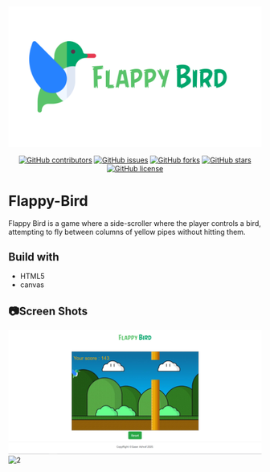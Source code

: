 
![Flappy Bird](img/cover.png)


<div align="center">

[![GitHub contributors](https://img.shields.io/github/contributors/gaserashraf/Flappy-Bird)](https://github.com/gaserashraf/Flappy-Bird/contributors)
[![GitHub issues](https://img.shields.io/github/issues/gaserashraf/Flappy-Bird)](https://github.com/gaserashraf/Flappy-Bird/issues)
[![GitHub forks](https://img.shields.io/github/forks/gaserashraf/Flappy-Bird)](https://github.com/gaserashraf/Flappy-Bird/network)
[![GitHub stars](https://img.shields.io/github/stars/gaserashraf/Flappy-Bird)](https://github.com/gaserashraf/Flappy-Bird/stargazers)
[![GitHub license](https://img.shields.io/github/license/gaserashraf/Flappy-Bird)](https://github.com/gaserashraf/Flappy-Bird/blob/master/LICENSE)

</div>

# Flappy-Bird
Flappy Bird is a game where a side-scroller where the player controls a bird, attempting to fly between columns of yellow pipes without hitting them.
## Build with
* HTML5
* canvas
## 📷Screen Shots
![1](img/test.PNG)
![2](img/gif.gif)

